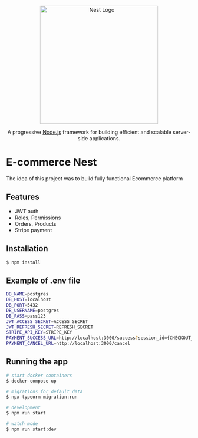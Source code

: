 <p align="center">
  <a href="http://nestjs.com/" target="blank"><img src="https://nestjs.com/img/logo_text.svg" width="320" alt="Nest Logo" /></a>
</p>

[circleci-image]: https://img.shields.io/circleci/build/github/nestjs/nest/master?token=abc123def456
[circleci-url]: https://circleci.com/gh/nestjs/nest

  <p align="center">A progressive <a href="http://nodejs.org" target="_blank">Node.js</a> framework for building efficient and scalable server-side applications.</p>

# E-commerce Nest

The idea of this project was to build fully functional Ecommerce platform

## Features

- JWT auth
- Roles, Permissions
- Orders, Products
- Stripe payment

## Installation

```bash
$ npm install
```

## Example of .env file
```bash
DB_NAME=postgres
DB_HOST=localhost
DB_PORT=5432
DB_USERNAME=postgres
DB_PASS=pass123
JWT_ACCESS_SECRET=ACCESS_SECRET
JWT_REFRESH_SECRET=REFRESH_SECRET
STRIPE_API_KEY=STRIPE_KEY
PAYMENT_SUCCESS_URL=http://localhost:3000/success?session_id={CHECKOUT_SESSION_ID}
PAYMENT_CANCEL_URL=http://localhost:3000/cancel
```

## Running the app

```bash
# start docker containers
$ docker-compose up

# migrations for default data
$ npx typeorm migration:run

# development
$ npm run start

# watch mode
$ npm run start:dev
```

